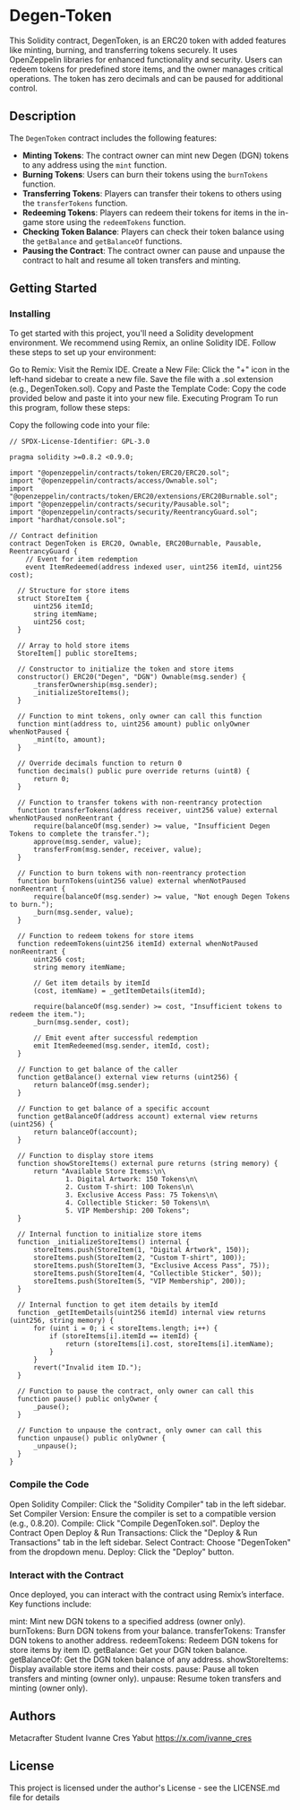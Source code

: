 # Degen-Token
This Solidity contract, DegenToken, is an ERC20 token with added features like minting, burning, and transferring tokens securely. It uses OpenZeppelin libraries for enhanced functionality and security. Users can redeem tokens for predefined store items, and the owner manages critical operations. The token has zero decimals and can be paused for additional control.

## Description
The `DegenToken` contract includes the following features:

- **Minting Tokens**: The contract owner can mint new Degen (DGN) tokens to any address using the `mint` function.
- **Burning Tokens**: Users can burn their tokens using the `burnTokens` function.
- **Transferring Tokens**: Players can transfer their tokens to others using the `transferTokens` function.
- **Redeeming Tokens**: Players can redeem their tokens for items in the in-game store using the `redeemTokens` function.
- **Checking Token Balance**: Players can check their token balance using the `getBalance` and `getBalanceOf` functions.
- **Pausing the Contract**: The contract owner can pause and unpause the contract to halt and resume all token transfers and minting.

## Getting Started

### Installing
To get started with this project, you'll need a Solidity development environment. We recommend using Remix, an online Solidity IDE. Follow these steps to set up your environment:

Go to Remix: Visit the Remix IDE.
Create a New File: Click the "+" icon in the left-hand sidebar to create a new file. Save the file with a .sol extension (e.g., DegenToken.sol).
Copy and Paste the Template Code: Copy the code provided below and paste it into your new file.
Executing Program
To run this program, follow these steps:

Copy the following code into your file:

    // SPDX-License-Identifier: GPL-3.0
    
    pragma solidity >=0.8.2 <0.9.0;
    
    import "@openzeppelin/contracts/token/ERC20/ERC20.sol";
    import "@openzeppelin/contracts/access/Ownable.sol";
    import "@openzeppelin/contracts/token/ERC20/extensions/ERC20Burnable.sol";
    import "@openzeppelin/contracts/security/Pausable.sol";
    import "@openzeppelin/contracts/security/ReentrancyGuard.sol";
    import "hardhat/console.sol";
    
    // Contract definition
    contract DegenToken is ERC20, Ownable, ERC20Burnable, Pausable, ReentrancyGuard {
        // Event for item redemption
        event ItemRedeemed(address indexed user, uint256 itemId, uint256 cost);
    
      // Structure for store items
      struct StoreItem {
          uint256 itemId;
          string itemName;
          uint256 cost;
      }
  
      // Array to hold store items
      StoreItem[] public storeItems;
  
      // Constructor to initialize the token and store items
      constructor() ERC20("Degen", "DGN") Ownable(msg.sender) {
          _transferOwnership(msg.sender);
          _initializeStoreItems();
      }
  
      // Function to mint tokens, only owner can call this function
      function mint(address to, uint256 amount) public onlyOwner whenNotPaused {
          _mint(to, amount);
      }
  
      // Override decimals function to return 0
      function decimals() public pure override returns (uint8) {
          return 0;
      }
  
      // Function to transfer tokens with non-reentrancy protection
      function transferTokens(address receiver, uint256 value) external whenNotPaused nonReentrant {
          require(balanceOf(msg.sender) >= value, "Insufficient Degen Tokens to complete the transfer.");
          approve(msg.sender, value);
          transferFrom(msg.sender, receiver, value);
      }
  
      // Function to burn tokens with non-reentrancy protection
      function burnTokens(uint256 value) external whenNotPaused nonReentrant {
          require(balanceOf(msg.sender) >= value, "Not enough Degen Tokens to burn.");
          _burn(msg.sender, value);
      }
  
      // Function to redeem tokens for store items
      function redeemTokens(uint256 itemId) external whenNotPaused nonReentrant {
          uint256 cost;
          string memory itemName;
          
          // Get item details by itemId
          (cost, itemName) = _getItemDetails(itemId);
  
          require(balanceOf(msg.sender) >= cost, "Insufficient tokens to redeem the item.");
          _burn(msg.sender, cost);
  
          // Emit event after successful redemption
          emit ItemRedeemed(msg.sender, itemId, cost);
      }
  
      // Function to get balance of the caller
      function getBalance() external view returns (uint256) {
          return balanceOf(msg.sender);
      }
  
      // Function to get balance of a specific account
      function getBalanceOf(address account) external view returns (uint256) {
          return balanceOf(account);
      }
  
      // Function to display store items
      function showStoreItems() external pure returns (string memory) {
          return "Available Store Items:\n\
                  1. Digital Artwork: 150 Tokens\n\
                  2. Custom T-shirt: 100 Tokens\n\
                  3. Exclusive Access Pass: 75 Tokens\n\
                  4. Collectible Sticker: 50 Tokens\n\
                  5. VIP Membership: 200 Tokens";
      }
  
      // Internal function to initialize store items
      function _initializeStoreItems() internal {
          storeItems.push(StoreItem(1, "Digital Artwork", 150));
          storeItems.push(StoreItem(2, "Custom T-shirt", 100));
          storeItems.push(StoreItem(3, "Exclusive Access Pass", 75));
          storeItems.push(StoreItem(4, "Collectible Sticker", 50));
          storeItems.push(StoreItem(5, "VIP Membership", 200));
      }
  
      // Internal function to get item details by itemId
      function _getItemDetails(uint256 itemId) internal view returns (uint256, string memory) {
          for (uint i = 0; i < storeItems.length; i++) {
              if (storeItems[i].itemId == itemId) {
                  return (storeItems[i].cost, storeItems[i].itemName);
              }
          }
          revert("Invalid item ID.");
      }
  
      // Function to pause the contract, only owner can call this
      function pause() public onlyOwner {
          _pause();
      }
  
      // Function to unpause the contract, only owner can call this
      function unpause() public onlyOwner {
          _unpause();
      }
    }


### Compile the Code
Open Solidity Compiler: Click the "Solidity Compiler" tab in the left sidebar.
Set Compiler Version: Ensure the compiler is set to a compatible version (e.g., 0.8.20).
Compile: Click "Compile DegenToken.sol".
Deploy the Contract
Open Deploy & Run Transactions: Click the "Deploy & Run Transactions" tab in the left sidebar.
Select Contract: Choose "DegenToken" from the dropdown menu.
Deploy: Click the "Deploy" button.

### Interact with the Contract

Once deployed, you can interact with the contract using Remix’s interface. Key functions include:

mint: Mint new DGN tokens to a specified address (owner only).
burnTokens: Burn DGN tokens from your balance.
transferTokens: Transfer DGN tokens to another address.
redeemTokens: Redeem DGN tokens for store items by item ID.
getBalance: Get your DGN token balance.
getBalanceOf: Get the DGN token balance of any address.
showStoreItems: Display available store items and their costs.
pause: Pause all token transfers and minting (owner only).
unpause: Resume token transfers and minting (owner only).

## Authors
Metacrafter Student Ivanne Cres Yabut https://x.com/ivanne_cres

## License
This project is licensed under the author's License - see the LICENSE.md file for details

